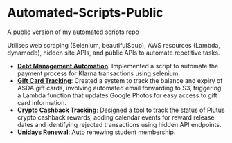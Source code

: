 # Automated-Scripts-Public
A public version of my automated scripts repo

Utilises web scraping (Selenium, beautifulSoup), AWS resources (Lambda, dynamodb), hidden site APIs, and public APIs to automate repetitive tasks.

- **[Debt Management Automation](paydown_service/README.md)**: Implemented a script to automate the payment process for Klarna transactions using selenium.
- **[Gift Card Tracking](https://github.com/addenergyx/giftcard-tracker)**: Created a system to track the balance and expiry of ASDA gift cards, involving automated email forwarding to S3, triggering a Lambda function that updates Google Photos for easy access to gift card information.
- **[Crypto Cashback Tracking](plutus_tracker/README.md)**: Designed a tool to track the status of Plutus crypto cashback rewards, adding calendar events for reward release dates and identifying rejected transactions using hidden API endpoints.
- **[Unidays Renewal](unidays_renewal/README.md)**: Auto renewing student membership.

